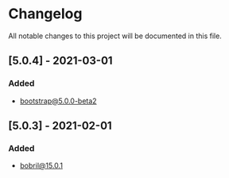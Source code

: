 # Changelog

All notable changes to this project will be documented in this file.

## [5.0.4] - 2021-03-01

### Added

-   bootstrap@5.0.0-beta2

## [5.0.3] - 2021-02-01

### Added

-   bobril@15.0.1
